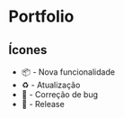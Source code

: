 
# Portfolio

## Ícones
- :package: - Nova funcionalidade
- :recycle: - Atualização
- :bug:  - Correção de bug
- :checkered_flag: - Release